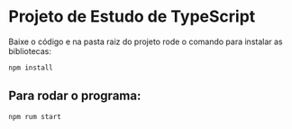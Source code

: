 # Projeto de Estudo de TypeScript

Baixe o código e na pasta raiz do projeto rode o comando para instalar as bibliotecas:

```bash
npm install
```

## Para rodar o programa:

```bash
npm rum start
```
